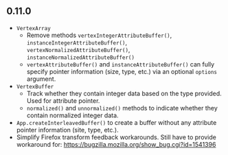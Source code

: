 ## 0.11.0

- `VertexArray`
    - Remove methods `vertexIntegerAttributeBuffer()`, `instanceIntegerAttributeBuffer()`, `vertexNormalizedAttributeBuffer()`, `instanceNormalizedAttributeBuffer()`
    - `vertexAttributeBuffer()` and `instanceAttributeBuffer()` can fully specify pointer information (size, type, etc.) via an optional `options` argument.
- `VertexBuffer`  
    - Track whether they contain integer data based on the type provided. Used for attribute pointer.
    - `normalized()` and `unnormalized()` methods to indicate whether they contain normalized integer data.
- `App.createInterleavedBuffer()` to create a buffer without any attribute pointer information (site, type, etc.).
- Simplify Firefox transform feedback workarounds. Still have to provide workaround for: https://bugzilla.mozilla.org/show_bug.cgi?id=1541396
